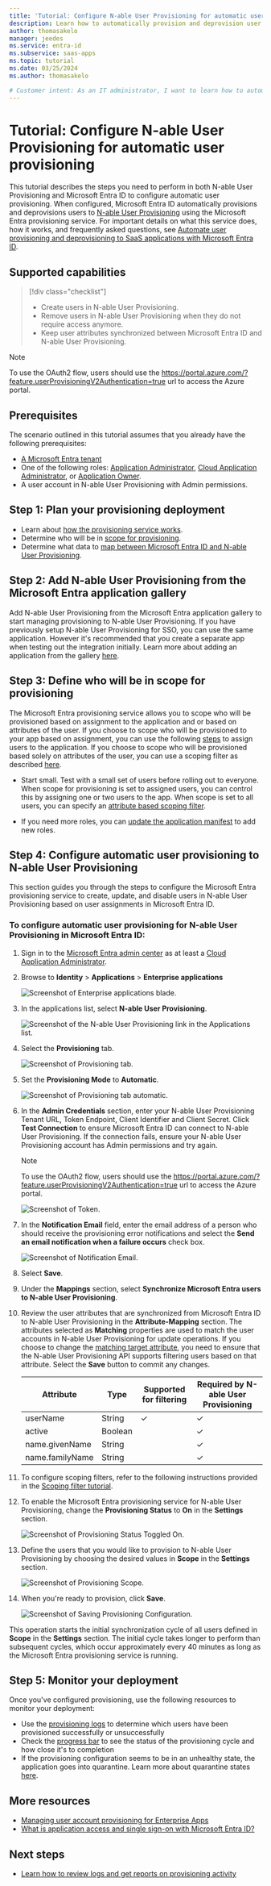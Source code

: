 ```yaml
---
title: 'Tutorial: Configure N-able User Provisioning for automatic user provisioning with Microsoft Entra ID'
description: Learn how to automatically provision and deprovision user accounts from Microsoft Entra ID to N-able User Provisioning.
author: thomasakelo
manager: jeedes
ms.service: entra-id
ms.subservice: saas-apps
ms.topic: tutorial
ms.date: 03/25/2024
ms.author: thomasakelo

# Customer intent: As an IT administrator, I want to learn how to automatically provision and deprovision user accounts from Microsoft Entra ID to N-able User Provisioning so that I can streamline the user management process and ensure that users have the appropriate access to N-able User Provisioning.
---
```


# Tutorial: Configure N-able User Provisioning for automatic user provisioning

This tutorial describes the steps you need to perform in both N-able User Provisioning and Microsoft Entra ID to configure automatic user provisioning. When configured, Microsoft Entra ID automatically provisions and deprovisions users to [N-able User Provisioning](https://www.n-able.com) using the Microsoft Entra provisioning service. For important details on what this service does, how it works, and frequently asked questions, see [Automate user provisioning and deprovisioning to SaaS applications with Microsoft Entra ID](~/identity/app-provisioning/user-provisioning.md). 


## Supported capabilities
> [!div class="checklist"]
> * Create users in N-able User Provisioning.
> * Remove users in N-able User Provisioning when they do not require access anymore.
> * Keep user attributes synchronized between Microsoft Entra ID and N-able User Provisioning.

> [!NOTE]
> To use the OAuth2 flow, users should use the https://portal.azure.com/?feature.userProvisioningV2Authentication=true url to access the Azure portal.

## Prerequisites

The scenario outlined in this tutorial assumes that you already have the following prerequisites:

* [A Microsoft Entra tenant](~/identity-platform/quickstart-create-new-tenant.md) 
* One of the following roles: [Application Administrator](/entra/identity/role-based-access-control/permissions-reference#application-administrator), [Cloud Application Administrator](/entra/identity/role-based-access-control/permissions-reference#cloud-application-administrator), or [Application Owner](/entra/fundamentals/users-default-permissions#owned-enterprise-applications).
* A user account in N-able User Provisioning with Admin permissions.

## Step 1: Plan your provisioning deployment
* Learn about [how the provisioning service works](~/identity/app-provisioning/user-provisioning.md).
* Determine who will be in [scope for provisioning](~/identity/app-provisioning/define-conditional-rules-for-provisioning-user-accounts.md).
* Determine what data to [map between Microsoft Entra ID and N-able User Provisioning](~/identity/app-provisioning/customize-application-attributes.md).

## Step 2: Add N-able User Provisioning from the Microsoft Entra application gallery

Add N-able User Provisioning from the Microsoft Entra application gallery to start managing provisioning to N-able User Provisioning. If you have previously setup N-able User Provisioning for SSO, you can use the same application. However it's recommended that you create a separate app when testing out the integration initially. Learn more about adding an application from the gallery [here](~/identity/enterprise-apps/add-application-portal.md). 

## Step 3: Define who will be in scope for provisioning 

The Microsoft Entra provisioning service allows you to scope who will be provisioned based on assignment to the application and or based on attributes of the user. If you choose to scope who will be provisioned to your app based on assignment, you can use the following [steps](~/identity/enterprise-apps/assign-user-or-group-access-portal.md) to assign users to the application. If you choose to scope who will be provisioned based solely on attributes of the user, you can use a scoping filter as described [here](~/identity/app-provisioning/define-conditional-rules-for-provisioning-user-accounts.md). 

* Start small. Test with a small set of users before rolling out to everyone. When scope for provisioning is set to assigned users, you can control this by assigning one or two users to the app. When scope is set to all users, you can specify an [attribute based scoping filter](~/identity/app-provisioning/define-conditional-rules-for-provisioning-user-accounts.md).

* If you need more roles, you can [update the application manifest](~/identity-platform/howto-add-app-roles-in-apps.md) to add new roles.


## Step 4: Configure automatic user provisioning to N-able User Provisioning 

This section guides you through the steps to configure the Microsoft Entra provisioning service to create, update, and disable users in N-able User Provisioning based on user assignments in Microsoft Entra ID.

<a name='to-configure-automatic-user-provisioning-for-N-able User Provisioning-in-azure-ad'></a>

### To configure automatic user provisioning for N-able User Provisioning in Microsoft Entra ID:

1. Sign in to the [Microsoft Entra admin center](https://entra.microsoft.com) as at least a [Cloud Application Administrator](~/identity/role-based-access-control/permissions-reference.md#cloud-application-administrator).
1. Browse to **Identity** > **Applications** > **Enterprise applications**

	![Screenshot of Enterprise applications blade.](common/enterprise-applications.png)

1. In the applications list, select **N-able User Provisioning**.

	![Screenshot of the N-able User Provisioning link in the Applications list.](common/all-applications.png)

1. Select the **Provisioning** tab.

	![Screenshot of Provisioning tab.](common/provisioning.png)

1. Set the **Provisioning Mode** to **Automatic**.

	![Screenshot of Provisioning tab automatic.](common/provisioning-automatic.png)

1. In the **Admin Credentials** section, enter your N-able User Provisioning Tenant URL, Token Endpoint, Client Identifier and Client Secret. Click **Test Connection** to ensure Microsoft Entra ID can connect to N-able User Provisioning. If the connection fails, ensure your N-able User Provisioning account has Admin permissions and try again.
	> [!NOTE]
	> To use the OAuth2 flow, users should use the https://portal.azure.com/?feature.userProvisioningV2Authentication=true url to access the Azure portal.

 	![Screenshot of Token.](media/n-able-user-provisioning-tutorial/admin-credentials-ui.png)

1. In the **Notification Email** field, enter the email address of a person who should receive the provisioning error notifications and select the **Send an email notification when a failure occurs** check box.

	![Screenshot of Notification Email.](common/provisioning-notification-email.png)

1. Select **Save**.

1. Under the **Mappings** section, select **Synchronize Microsoft Entra users to N-able User Provisioning**.

1. Review the user attributes that are synchronized from Microsoft Entra ID to N-able User Provisioning in the **Attribute-Mapping** section. The attributes selected as **Matching** properties are used to match the user accounts in N-able User Provisioning for update operations. If you choose to change the [matching target attribute](~/identity/app-provisioning/customize-application-attributes.md), you need to ensure that the N-able User Provisioning API supports filtering users based on that attribute. Select the **Save** button to commit any changes.

      |Attribute|Type|Supported for filtering|Required by N-able User Provisioning|
      |---|---|---|---|
      |userName|String|&check;|&check;
      |active|Boolean||&check;
      |name.givenName|String||&check;
      |name.familyName|String||&check;

1. To configure scoping filters, refer to the following instructions provided in the [Scoping filter tutorial](~/identity/app-provisioning/define-conditional-rules-for-provisioning-user-accounts.md).

1. To enable the Microsoft Entra provisioning service for N-able User Provisioning, change the **Provisioning Status** to **On** in the **Settings** section.

	![Screenshot of Provisioning Status Toggled On.](common/provisioning-toggle-on.png)

1. Define the users that you would like to provision to N-able User Provisioning by choosing the desired values in **Scope** in the **Settings** section.

	![Screenshot of Provisioning Scope.](common/provisioning-scope.png)

1. When you're ready to provision, click **Save**.

	![Screenshot of Saving Provisioning Configuration.](common/provisioning-configuration-save.png)

This operation starts the initial synchronization cycle of all users defined in **Scope** in the **Settings** section. The initial cycle takes longer to perform than subsequent cycles, which occur approximately every 40 minutes as long as the Microsoft Entra provisioning service is running. 

## Step 5: Monitor your deployment
Once you've configured provisioning, use the following resources to monitor your deployment:

* Use the [provisioning logs](~/identity/monitoring-health/concept-provisioning-logs.md) to determine which users have been provisioned successfully or unsuccessfully
* Check the [progress bar](~/identity/app-provisioning/application-provisioning-when-will-provisioning-finish-specific-user.md) to see the status of the provisioning cycle and how close it's to completion
* If the provisioning configuration seems to be in an unhealthy state, the application goes into quarantine. Learn more about quarantine states [here](~/identity/app-provisioning/application-provisioning-quarantine-status.md).

## More resources

* [Managing user account provisioning for Enterprise Apps](~/identity/app-provisioning/configure-automatic-user-provisioning-portal.md)
* [What is application access and single sign-on with Microsoft Entra ID?](~/identity/enterprise-apps/what-is-single-sign-on.md)

## Next steps

* [Learn how to review logs and get reports on provisioning activity](~/identity/app-provisioning/check-status-user-account-provisioning.md)
